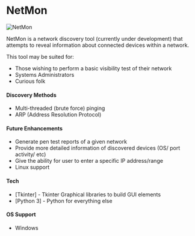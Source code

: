 # NetMon

![NetMon](https://i.imgur.com/TEXQeK3.png)

NetMon is a network discovery tool (currently under development) that attempts to reveal information about connected devices within a network.

This tool may be suited for:
  - Those wishing to perform a basic visibility test of their network
  - Systems Administrators
  - Curious folk

#### Discovery Methods
  - Multi-threaded (brute force) pinging
  - ARP (Address Resolution Protocol)
 
#### Future Enhancements
  - Generate pen test reports of a given network
  - Provide more detailed information of discovered devices (OS/ port activity/ etc)
  - Give the ability for user to enter a specific IP address/range
  - Linux support

#### Tech
* [Tkinter] - Tkinter Graphical libraries to build GUI elements
* [Python 3] - Python for everything else

#### OS Support
* Windows
